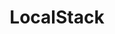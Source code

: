 ---
draft: false
title: LocalStack
content:
  id: localstack
  name: LocalStack
  website: https://localstack.cloud/
  short_description: A fully functional local cloud stack. Develop and test your cloud and serverless apps offline!
---